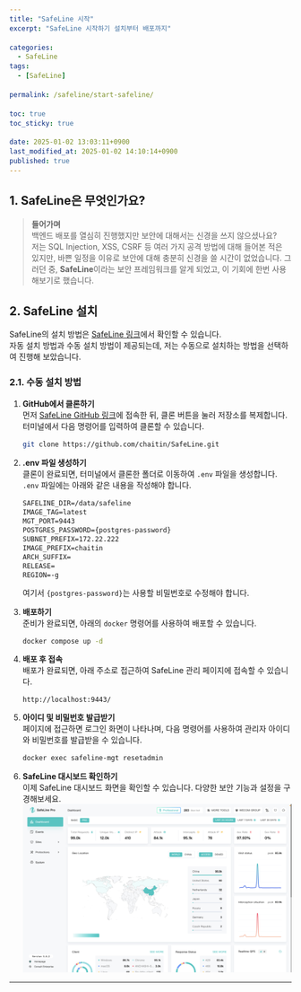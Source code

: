 ```yaml
---
title: "SafeLine 시작"
excerpt: "SafeLine 시작하기 설치부터 배포까지" 

categories:
  - SafeLine
tags:
  - [SafeLine]

permalink: /safeline/start-safeline/

toc: true
toc_sticky: true

date: 2025-01-02 13:03:11+0900
last_modified_at: 2025-01-02 14:10:14+0900
published: true
---
```


## 1. SafeLine은 무엇인가요?

> **들어가며**  
백엔드 배포를 열심히 진행했지만 보안에 대해서는 신경을 쓰지 않으셨나요?  
저는 SQL Injection, XSS, CSRF 등 여러 가지 공격 방법에 대해 들어본 적은 있지만, 바쁜 일정을 이유로 보안에 대해 충분히 신경을 쓸 시간이 없었습니다. 그러던 중, **SafeLine**이라는 보안 프레임워크를 알게 되었고, 이 기회에 한번 사용해보기로 했습니다.

## 2. SafeLine 설치

SafeLine의 설치 방법은 [SafeLine 링크](https://docs.waf.chaitin.com/en/tutorials/install)에서 확인할 수 있습니다.  
자동 설치 방법과 수동 설치 방법이 제공되는데, 저는 수동으로 설치하는 방법을 선택하여 진행해 보았습니다.

### 2.1. 수동 설치 방법

1. **GitHub에서 클론하기**  
   먼저 [SafeLine GitHub 링크](https://github.com/chaitin/SafeLine)에 접속한 뒤, 클론 버튼을 눌러 저장소를 복제합니다.  
   터미널에서 다음 명령어를 입력하여 클론할 수 있습니다.

   ```bash
   git clone https://github.com/chaitin/SafeLine.git
   ```

2. **.env 파일 생성하기**  
   클론이 완료되면, 터미널에서 클론한 폴더로 이동하여 `.env` 파일을 생성합니다.  
   `.env` 파일에는 아래와 같은 내용을 작성해야 합니다.

   ```plaintext
   SAFELINE_DIR=/data/safeline
   IMAGE_TAG=latest
   MGT_PORT=9443
   POSTGRES_PASSWORD={postgres-password}
   SUBNET_PREFIX=172.22.222
   IMAGE_PREFIX=chaitin
   ARCH_SUFFIX=
   RELEASE=
   REGION=-g
   ```

   여기서 `{postgres-password}`는 사용할 비밀번호로 수정해야 합니다.

3. **배포하기**  
   준비가 완료되면, 아래의 `docker` 명령어를 사용하여 배포할 수 있습니다.

   ```bash
   docker compose up -d
   ```

4. **배포 후 접속**  
   배포가 완료되면, 아래 주소로 접근하여 SafeLine 관리 페이지에 접속할 수 있습니다.  

   ```
   http://localhost:9443/
   ```

5. **아이디 및 비밀번호 발급받기**  
   페이지에 접근하면 로그인 화면이 나타나며, 다음 명령어를 사용하여 관리자 아이디와 비밀번호를 발급받을 수 있습니다.

   ```bash
   docker exec safeline-mgt resetadmin
   ```

6. **SafeLine 대시보드 확인하기**  
   이제 SafeLine 대시보드 화면을 확인할 수 있습니다. 다양한 보안 기능과 설정을 구경해보세요.
   ![SafeLine 대시보드](/assets/images/posts_img/devops/safeline/safeline_dashboard.png)
---
